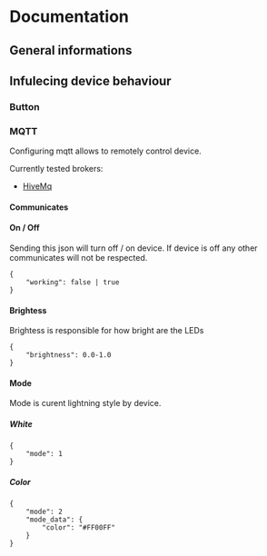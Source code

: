 # Documentation

## General informations


## Infulecing device behaviour

### Button

### MQTT

Configuring mqtt allows to remotely control device.

Currently tested brokers:
- [HiveMq](https://www.hivemq.com/)

#### Communicates

#### On / Off

Sending this json will turn off / on device.
If device is off any other communicates will not be respected.

``` 
{ 
    "working": false | true
}
```

#### Brightess

Brightess is responsible for how bright are the LEDs

``` 
{ 
    "brightness": 0.0-1.0
}
```

#### Mode

Mode is curent lightning style by device.

##### White

``` 
{ 
    "mode": 1
}
```

##### Color

``` 
{ 
    "mode": 2
    "mode_data": {
        "color": "#FF00FF"
    }
}
```